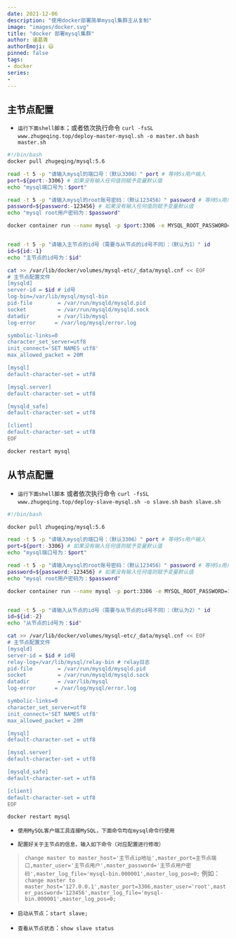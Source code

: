 ```yaml
---
date: 2021-12-06
description: "使用docker部署简单mysql集群主从复制"
image: "images/docker.svg"
title: "docker 部署mysql集群"
author: 诸葛青
authorEmoji: 😃
pinned: false
tags:
- docker
series:
- 
---
```



## 主节点配置

* `运行下面shell脚本`；或者依次执行命令 `curl -fsSL www.zhugeqing.top/deploy-master-mysql.sh -o master.sh` `bash master.sh`
```Shell:deploy-master.sh
#!/bin/bash
docker pull zhugeqing/mysql:5.6

read -t 5 -p "请输入mysql的端口号：（默认3306）" port # 等待5s用户输入
port=${port:-3306} # 如果没有输入任何值则赋予变量默认值
echo "mysql端口号为：$port"

read -t 5 -p "请输入mysql的root账号密码：（默认123456）" password # 等待5s用户输入
password=${password:-123456} # 如果没有输入任何值则赋予变量默认值
echo "mysql root用户密码为：$password"

docker container run --name mysql -p $port:3306 -e MYSQL_ROOT_PASSWORD=123456 -d  -v mysql-etc:/etc/mysql -v /var/lib/mysql:/var/lib/mysql zhugeqing/mysql:5.6


read -t 5 -p "请输入主节点的id号（需要与从节点的id号不同）：（默认为1）" id 
id=${id:-1} 
echo "主节点的id号为：$id"

cat >> /var/lib/docker/volumes/mysql-etc/_data/mysql.cnf << EOF
# 主节点配置文件
[mysqld]
server-id = $id # id号
log-bin=/var/lib/mysql/mysql-bin
pid-file        = /var/run/mysqld/mysqld.pid
socket          = /var/run/mysqld/mysqld.sock
datadir         = /var/lib/mysql
log-error      = /var/log/mysql/error.log

symbolic-links=0
character_set_server=utf8
init_connect='SET NAMES utf8'
max_allowed_packet = 20M

[mysql]
default-character-set = utf8

[mysql.server]
default-character-set = utf8

[mysqld_safe]
default-character-set = utf8

[client]
default-character-set = utf8
EOF

docker restart mysql
```

## 从节点配置

* `运行下面shell脚本` 或者依次执行命令 `curl -fsSL www.zhugeqing.top/deploy-slave-mysql.sh -o slave.sh` `bash slave.sh`
```Shell:deploy:slave.sh
#!/bin/bash

docker pull zhugeqing/mysql:5.6

read -t 5 -p "请输入mysql的端口号：（默认3306）" port # 等待5s用户输入
port=${port:-3306} # 如果没有输入任何值则赋予变量默认值
echo "mysql端口号为：$port"

read -t 5 -p "请输入mysql的root账号密码：（默认123456）" password # 等待5s用户输入
password=${password:-123456} # 如果没有输入任何值则赋予变量默认值
echo "mysql root用户密码为：$password"

docker container run --name mysql -p port:3306 -e MYSQL_ROOT_PASSWORD=123456 -d  -v mysql-etc:/etc/mysql -v /var/lib/mysql:/var/lib/mysql zhugeqing/mysql:5.6


read -t 5 -p "请输入从节点的id号（需要与从节点的id号不同）：（默认为2）" id 
id=${id:-2} 
echo "从节点的id号为：$id"

cat >> /var/lib/docker/volumes/mysql-etc/_data/mysql.cnf << EOF
# 主节点配置文件
[mysqld]
server-id = $id # id号
relay-log=/var/lib/mysql/relay-bin # relay日志
pid-file        = /var/run/mysqld/mysqld.pid
socket          = /var/run/mysqld/mysqld.sock
datadir         = /var/lib/mysql
log-error      = /var/log/mysql/error.log

symbolic-links=0
character_set_server=utf8
init_connect='SET NAMES utf8'
max_allowed_packet = 20M

[mysql]
default-character-set = utf8

[mysql.server]
default-character-set = utf8

[mysqld_safe]
default-character-set = utf8

[client]
default-character-set = utf8
EOF

docker restart mysql
```

* `使用MySQL客户端工具连接MySQL，下面命令均在mysql命令行使用`

* `配置好关于主节点的信息，输入如下命令（对应配置进行修改）`
> `change master to master_host='主节点ip地址',master_port=主节点端口,master_user='主节点用户',master_password='主节点用户密码',master_log_file='mysql-bin.000001',master_log_pos=0;`
> 例如：`change master to master_host='127.0.0.1',master_port=3306,master_user='root',master_password='123456',master_log_file='mysql-bin.000001',master_log_pos=0;`

* `启动从节点`：`start slave;`

* `查看从节点状态`：`show slave status`

